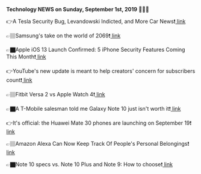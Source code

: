 <b>Technology NEWS on Sunday, September 1st, 2019</b> 📡📡📡 

👉A Tesla Security Bug, Levandowski Indicted, and More Car News❗️<a href='https://www.google.com/url?rct=j&sa=t&url=https://www.wired.com/story/a-tesla-security-bug-levandowski-indicted-and-more-car-news&ct=ga&cd=CAIyGmVjZmViYzNiZjFkNzQyNDM6Y29tOmVuOlVT&usg=AFQjCNGSyVMZSS_0Pp93N3MdL_a3gADGyg'> link</a>

👉🏽Samsung's take on the world of 2069❗️<a href='https://www.google.com/url?rct=j&sa=t&url=https://newatlas.com/good-thinking/future-prediction-2069-samsung/&ct=ga&cd=CAIyGmVjZmViYzNiZjFkNzQyNDM6Y29tOmVuOlVT&usg=AFQjCNGyMCs-UrOc9AGoyWdGUnF2AMepiQ'> link</a>

👉🏿Apple iOS 13 Launch Confirmed: 5 iPhone Security Features Coming This Month❗️<a href='https://www.google.com/url?rct=j&sa=t&url=https://www.forbes.com/sites/kateoflahertyuk/2019/09/01/apple-ios-13-launch-confirmed-5-iphone-security-features-coming-this-month/&ct=ga&cd=CAIyGmVjZmViYzNiZjFkNzQyNDM6Y29tOmVuOlVT&usg=AFQjCNEtBt18tzVu6RaED3_PZZoFijARhw'> link</a>

👉YouTube's new update is meant to help creators' concern for subscribers count❗️<a href='https://www.google.com/url?rct=j&sa=t&url=https://www.digitalinformationworld.com/2019/09/abbreviated-public-subscriber-counts-are-gradually-rolling-out-starting-next-week.html&ct=ga&cd=CAIyGmVjZmViYzNiZjFkNzQyNDM6Y29tOmVuOlVT&usg=AFQjCNGzPjl-sZPP8WCNRqrafNzpCQmW_A'> link</a>

👉🏽Fitbit Versa 2 vs Apple Watch 4❗️<a href='https://www.google.com/url?rct=j&sa=t&url=https://www.techradar.com/news/fitbit-versa-2-vs-apple-watch-4&ct=ga&cd=CAIyGmVjZmViYzNiZjFkNzQyNDM6Y29tOmVuOlVT&usg=AFQjCNHLz141l_Wl7DYfEr2LQlheOwiXiQ'> link</a>

👉🏿A T-Mobile salesman told me Galaxy Note 10 just isn't worth it❗️<a href='https://www.google.com/url?rct=j&sa=t&url=https://www.zdnet.com/article/i-went-to-buy-a-galaxy-note-10-but-t-mobile-said-dont-do-it/&ct=ga&cd=CAIyGmVjZmViYzNiZjFkNzQyNDM6Y29tOmVuOlVT&usg=AFQjCNFE69AOx4uYQxPU_Qd_RaptZ7Brew'> link</a>

👉It's official: the Huawei Mate 30 phones are launching on September 19❗️<a href='https://www.google.com/url?rct=j&sa=t&url=https://www.techradar.com/news/its-official-the-huawei-mate-30-phones-are-launching-on-september-19&ct=ga&cd=CAIyGmVjZmViYzNiZjFkNzQyNDM6Y29tOmVuOlVT&usg=AFQjCNHkKF0gP2fuTHGP1FRp_3di8Uw5lg'> link</a>

👉🏽Amazon Alexa Can Now Keep Track Of People's Personal Belongings❗️<a href='https://www.google.com/url?rct=j&sa=t&url=https://www.techtimes.com/articles/245194/20190901/amazon-alexa-can-now-keep-track-of-peoples-personal-belongings.htm&ct=ga&cd=CAIyGmVjZmViYzNiZjFkNzQyNDM6Y29tOmVuOlVT&usg=AFQjCNFi6OEaUd5rcGL_NaGO6nuP6tDXVA'> link</a>

👉🏿Note 10 specs vs. Note 10 Plus and Note 9: How to choose❗️<a href='https://www.google.com/url?rct=j&sa=t&url=https://www.cnet.com/news/note-10-specs-vs-note-10-plus-note-9-how-choose-whats-the-difference/&ct=ga&cd=CAIyGmVjZmViYzNiZjFkNzQyNDM6Y29tOmVuOlVT&usg=AFQjCNHpQK9bN3UOOiCAm0JpmJiIetOqcw'> link</a>

